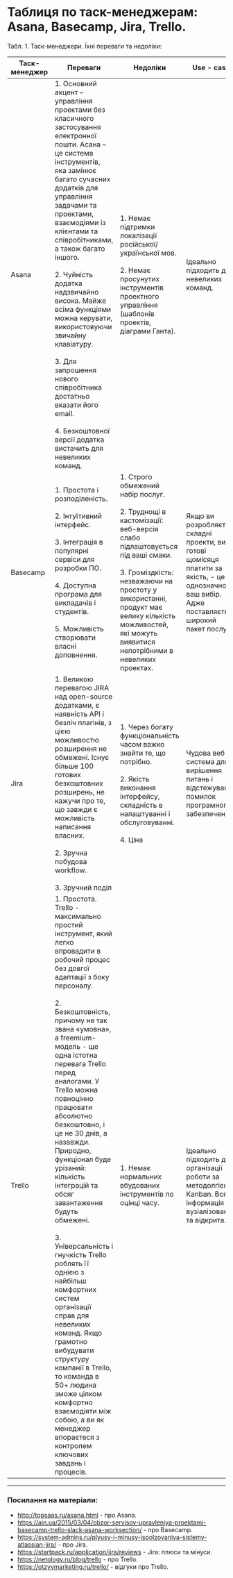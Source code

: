 # Таблиця по таск-менеджерам: Asana, Basecamp, Jira, Trello.

Табл. 1. Таск-менеджери. Їхні переваги та недоліки:

| **Таск-менеджер** | **Переваги**     | **Недоліки**     | **Use - case**   |
|---------------|-------|-------|-------------|
|Asana  | 1. Основний акцент – управління проектами без     класичного застосування електронної пошти. Асана – це система інструментів, яка замінює багато сучасних додатків для управління задачами та проектами, взаємодіями із клієнтами та співробітниками, а також багато іншого.<br/><br/> 2. Чуйність додатка надзвичайно висока. Майже всіма функціями можна керувати, використовуючи звичайну клавіатуру. <br/><br/> 3. Для запрошення нового співробітника достатньо вказати його email.<br/><br/> 4. Безкоштовної версії додатка вистачить для невеликих команд.   | 1. Немає підтримки локалізації російської/української мов. <br/><br/> 2. Немає просунутих інструментів проектного управління (шаблонів проектів, діаграми Ганта). | Ідеально підходить для невеликих команд.   |
|Basecamp   | 1. Простота і розподіленість.<br/><br/> 2. Інтуїтивний інтерфейс.<br/><br/> 3. Інтеграція в популярні сервіси для розробки ПО. <br/><br/> 4. Доступна програма для викладачів і студентів.<br/><br/> 5. Можливість створювати власні доповнення.  | 1. Строго обмежений набір послуг.<br/><br/> 2. Труднощі в кастомізації: веб-версія слабо підлаштовується під ваші смаки. <br/><br/> 3. Громіздкість: незважаючи на простоту у використанні, продукт має велику кількість можливостей, які можуть виявитися непотрібними в невеликих проектах.  | Якщо ви розробляєте складні проекти, ви готові щомісяця платити за якість, - це однозначно ваш вибір. Адже поставляється широкий пакет послуг.  |
|Jira   | 1. Великою перевагою JIRA над open-source додатками, є наявність API і безліч плагінів, з цією можливостю розширення не обмежені. Існує більше 100 готових безкоштовних розширень, не кажучи про те, що завжди є можливість написання власних.<br/><br/> 2. Зручна побудова workflow. <br/><br/> 3. Зручний поділ    | 1. Через богату функціональність часом важко знайти те, що потрібно.<br/><br/> 2. Якість виконання інтерфейсу, складність в налаштуванні і обслуговуванні. <br/><br/> 4. Ціна  | Чудова веб-система для вирішення питань і відстежування помилок програмного забезпечення.  |
|Trello   | 1. Простота. Trello - максимально простий інструмент, який легко впровадити в робочий процес без довгої адаптації з боку персоналу. <br/><br/> 2. Безкоштовність, причому не так звана «умовна», а freemium-модель - ще одна істотна перевага Trello перед аналогами. У Trello можна повноцінно працювати абсолютно безкоштовно, і це не 30 днів, а назавжди. Природно, функціонал буде урізаний: кількість інтеграцій та обсяг завантаження будуть обмежені. <br/><br/> 3. Універсальність і гнучкість Trello роблять її однією з найбільш комфортних систем організації справ для невеликих команд. Якщо грамотно вибудувати структуру компанії в Trello, то команда в 50+ людина зможе цілком комфортно взаємодіяти між собою, а ви як менеджер впораєтеся з контролем ключових завдань і процесів.   | 1. Немає нормальних вбудованих інструментів по оцінці часу.   | Ідеально підходить для організації роботи за методолгією Kanban. Вся інформація вузіалізована та відкрита.  |

----
### Посилання на матеріали:
* <http://topsaas.ru/asana.html> - про Asana.
* <https://ain.ua/2015/03/04/obzor-servisov-upravleniya-proektami-basecamp-trello-slack-asana-worksection/> - про Basecamp.
* <https://system-admins.ru/plyusy-i-minusy-ispolzovaniya-sistemy-atlassian-jira/> - про Jira.
* <https://startpack.ru/application/jira/reviews> - Jira: плюси та мінуси.
* <https://netology.ru/blog/trello> - про Trello.
* <https://otzyvmarketing.ru/trello/> - відгуки про Trello.
